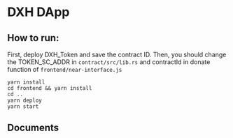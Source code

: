 DXH DApp
==================

## How to run:

First, deploy DXH_Token and save the contract ID. Then, you should change the TOKEN_SC_ADDR in `contract/src/lib.rs` and contractId in donate function of `frontend/near-interface.js`

```
yarn install
cd frontend && yarn install
cd ..
yarn deploy
yarn start
```

## Documents

